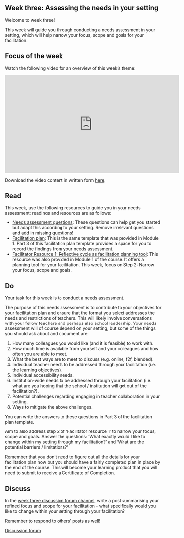 ## Week three: Assessing the needs in your setting



Welcome to week three!

This week will guide you through conducting a needs assessment in your setting, which will help narrow your focus, scope and goals for your facilitation.



## Focus of the week

Watch the following video for an overview of this week’s theme:

<iframe width="560" height="315" src="https://www.youtube.com/embed/kdIGE9Zm_Hw" title="YouTube video player" frameborder="0" allow="accelerometer; autoplay; clipboard-write; encrypted-media; gyroscope; picture-in-picture" allowfullscreen></iframe>

Download the video content in written form [here](https://mbrugha.github.io/course-in-a-box/img/Wk3_video_content.pdf).



## Read

This week, use the following resources to guide you in your needs assessment: readings and resources are as follows:

* [Needs assessment questions](https://mbrugha.github.io/course-in-a-box/img/Facilitator_Resource_1A.pdf): These questions can help get you started but adapt this according to your setting. Remove irrelevant questions and add in missing questions!
* [Facilitation plan](https://mbrugha.github.io/course-in-a-box/img/Facilitation_plan_template.docx): This is the same template that was provided in Module 1. Part 3 of this facilitation plan template provides a space for you to record the findings from your needs assessment.
* [Facilitator Resource 1: Reflective cycle as facilitation planning tool](https://mbrugha.github.io/course-in-a-box/img/Resource1.pdf): This resource was also provided in Module 1 of the course. It offers a planning tool for your facilitation. This week, focus on Step 2: Narrow your focus, scope and goals.



## Do

Your task for this week is to conduct a needs assessment.

The purpose of this needs assessment is to contribute to your objectives for your facilitation plan and ensure that the format you select addresses the needs and restrictions of teachers. This will likely involve conversations with your fellow teachers and perhaps also school leadership. Your needs assessment will of course depend on your setting, but some of the things you should ask about and document are:

1.	How many colleagues you would like (and it is feasible) to work with.
2.	How much time is available from yourself and your colleagues and how often you are able to meet.
3.	What the best ways are to meet to discuss (e.g. online, f2f, blended).
4.	Individual teacher needs to be addressed through your facilitation (i.e. the learning objectives).
5.	Individual accessibility needs.
6.	Institution-wide needs to be addressed through your facilitation (i.e. what are you hoping that the school / institution will get out of the facilitation?).
7.	Potential challenges regarding engaging in teacher collaboration in your setting.
8.	Ways to mitigate the above challenges.

You can write the answers to these questions in Part 3 of the facilitation plan template.

Aim to also address step 2 of ‘Facilitator resource 1’ to narrow your focus, scope and goals. Answer the questions: ‘What exactly would I like to change within my setting through my facilitation?’ and ‘What are the potential barriers / limitations?’

Remember that you don’t need to figure out all the details for your facilitation plan now but you should have a fairly completed plan in place by the end of the course. This will become your learning product that you will need to submit to receive a Certificate of Completion.



## Discuss

In the [week three discussion forum channel](https://www.edudialogue.org/forum/facilitation-selfpaced/week-three-assessing-needs/), write a post summarising your refined focus and scope for your facilitation - what specifically would you like to change within your setting through your facilitation?

Remember to respond to others’ posts as well!

<a class="btn btn-primary" href="https://www.edudialogue.org/forum/facilitation-selfpaced/"><i class="fa fa-home"></i> Discussion forum</a>
